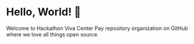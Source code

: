 # Hello, World! :wave:

Welcome to Hackathon Viva Center Pay repository organization on GitHub where we love all things open source.

